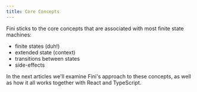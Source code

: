 ```yaml
---
title: Core Concepts
---
```


Fini sticks to the core concepts that are associated with most finite state machines:

- finite states (duh!)
- extended state (context)
- transitions between states
- side-effects

In the next articles we'll examine Fini's approach to these concepts, as well as how it all works together with React and TypeScript.
